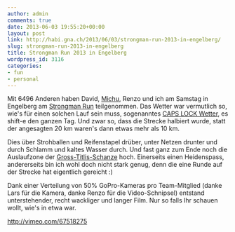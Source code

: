 ```yaml
---
author: admin
comments: true
date: 2013-06-03 19:55:20+00:00
layout: post
link: http://habi.gna.ch/2013/06/03/strongman-run-2013-in-engelberg/
slug: strongman-run-2013-in-engelberg
title: Strongman Run 2013 in Engelberg
wordpress_id: 3116
categories:
- fun
- personal
---
```


Mit 6496 Anderen haben David, [Michu](http://michaelzwahlen.ch), Renzo und ich am Samstag in Engelberg am [Strongman Run](http://strongmanrun.ch/) teilgenommen.
Das Wetter war vermutlich so, wie's für einen solchen Lauf sein muss, sogenanntes [CAPS LOCK Wetter](https://www.google.ch/search?client=safari&rls=en&q=caps+lock+wetter&ie=UTF-8&oe=UTF-8&redir_esc=&ei=ufKsUdL5KIHBOKXGgdgD), es shift-e den ganzen Tag.
Und zwar so, dass die Strecke halbiert wurde, statt der angesagten 20 km waren's dann etwas mehr als 10 km.

Dies über Strohballen und Reifenstapel drüber, unter Netzen drunter und durch Schlamm und kaltes Wasser durch.
Und fast ganz zum Ende noch die Auslaufzone der [Gross-Titlis-Schanze](http://de.wikipedia.org/wiki/Gross-Titlis-Schanze) hoch.
Einerseits einen Heidenspass, andererseits bin ich wohl doch nicht stark genug, denn die eine Runde auf der Strecke hat eigentlich gereicht :)

Dank einer Verteilung von 50% GoPro-Kameras pro Team-Mitglied (danke Lars für die Kamera, danke Renzo für die Video-Schnipsel) entstand unterstehender, recht wackliger und langer Film.
Nur so falls Ihr schauen wollt, wie's in etwa war.

http://vimeo.com/67518275
